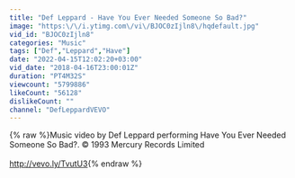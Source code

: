 ```yaml
---
title: "Def Leppard - Have You Ever Needed Someone So Bad?"
image: "https:\/\/i.ytimg.com\/vi\/BJOC0zIjln8\/hqdefault.jpg"
vid_id: "BJOC0zIjln8"
categories: "Music"
tags: ["Def","Leppard","Have"]
date: "2022-04-15T12:02:20+03:00"
vid_date: "2018-04-16T23:00:01Z"
duration: "PT4M32S"
viewcount: "5799886"
likeCount: "56128"
dislikeCount: ""
channel: "DefLeppardVEVO"
---
```

{% raw %}Music video by Def Leppard performing Have You Ever Needed Someone So Bad?. © 1993 Mercury Records Limited<br /><br /><a rel="nofollow" target="blank" href="http://vevo.ly/TvutU3">http://vevo.ly/TvutU3</a>{% endraw %}
